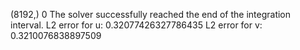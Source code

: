 (8192,)
0
The solver successfully reached the end of the integration interval.
L2 error for u:  0.32077426327786435
L2 error for v:  0.3210076838897509